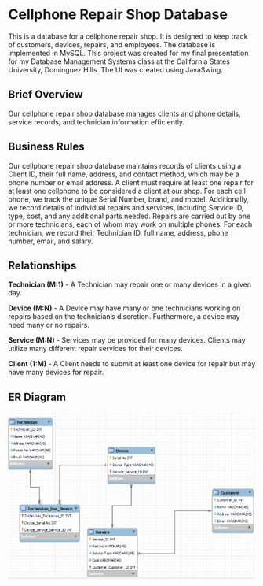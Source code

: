 # Cellphone Repair Shop Database
This is a database for a cellphone repair shop. It is designed to keep track of customers, devices, repairs, and employees. The database is implemented in MySQL. This project was created for my final presentation for my Database Management Systems class at the California States University, Dominguez Hills. The UI was created using JavaSwing.

## Brief Overview
Our cellphone repair shop database manages clients and phone details, service records, and technician information efficiently.

## Business Rules
Our cellphone repair shop database maintains records of clients using a Client ID, their full name, address, and contact method, which may be a phone number or email address. A client must require at least one repair for at least one cellphone to be considered a client at our shop. For each cell phone, we track the unique Serial Number, brand, and model. Additionally, we record details of individual repairs and services, including Service ID, type, cost, and any additional parts needed. Repairs are carried out by one or more technicians, each of whom may work on multiple phones. For each technician, we record their Technician ID, full name, address, phone number, email, and salary.

## Relationships
**Technician (M:1)** - A Technician may repair one or many devices in a given day.

**Device (M:N)** - A Device may have many or one technicians working on repairs based on the technician’s discretion. Furthermore, a device may need many or no repairs. 

**Service (M:N)** - Services may be provided for many devices. Clients may utilize many different repair services for their devices. 

**Client (1:M)** - A Client needs to submit at least one device for repair but may have many devices for repair.

## ER Diagram
![ER Diagram](/assets/ERD.png)